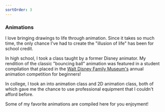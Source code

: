 ```yaml
---
sortOrder: 3
---
```


### Animations

I love bringing drawings to life through animation. Since it takes so much time, the only chance I've had to create the "illusion of life" has been for school credit.

In high school, I took a class taught by a former Disney animator. My rendition of the classic "bouncing ball" animation was featured in a student compilation that placed in the [Walt Disney Family Museum's](https://www.waltdisney.org/) annual animation competition for beginners!

In college, I took an into animation class and 2D animation class, both of which gave me the chance to use professional equipment that I couldn't afford before.

Some of my favorite animations are compiled here for you enjoyment!

<image-row>
<nuxt-img src='/animations/walk-cycle.gif'></nuxt-img>
<nuxt-img src='/animations/zoetrope.gif'></nuxt-img>
<nuxt-img src='/animations/circle-boogie.gif'></nuxt-img>
</image-row>

<image-row>
<nuxt-img src='/animations/six-ft-apart.gif'></nuxt-img>
<nuxt-img src='/animations/jack-in-the-box.gif'></nuxt-img>
</image-row>

<image-row>
<nuxt-img src='/animations/fire-paper.gif'></nuxt-img>
<nuxt-img src='/animations/explosion.gif'></nuxt-img>
<nuxt-img src='/animations/fire.gif'></nuxt-img>
</image-row>

<image-row>
<nuxt-img src='/animations/bunny.gif'></nuxt-img>
<nuxt-img src='/animations/monty-python.gif'></nuxt-img>
<nuxt-img src='/animations/wave.gif'></nuxt-img>
</image-row>